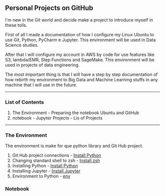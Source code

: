 ## Personal Projects on GitHub

I'm new in the Git world and decide make a project to introduce myself in these tolls.

First of all I made a documentation of how I configure my Linux Ubuntu to use Git, Python, PyCharm e Jupyter.
This environment will be used in Data Science studies.

After that I will configure my account in AWS by code for use features like S3, lambda/EMR, Step Functions and SageMake.
This environment will be used in projects of data engineering.

The most important thing is that I will have a step by step documentation of how rebirth my environment to Big Data and Machine Learning stuffs in any machine that I will use in the future.

***
### List of Contents 

1. The Environment - Preparing the notebook Ubuntu and GitHub
2. notebook - Jupyter Projects - Lis of Projects



***
### The Environment 

The environment is make for que python library and Git Hub project.

1. Git Hub project connections - [Install Python](docs/Git-Hub-Project-Connections.md)
2. Changing standard shell to zsh - [Install zsh](docs/Changing-standard-shell-zsh.md)
3. Installing Python - [Install Python](docs/Install-Python.md)
4. Installing Jupyter - [Install Jupyter](docs/Install-jupyter.md)
5. Environment to Python - [env](docs/env.md)



### Notebook




